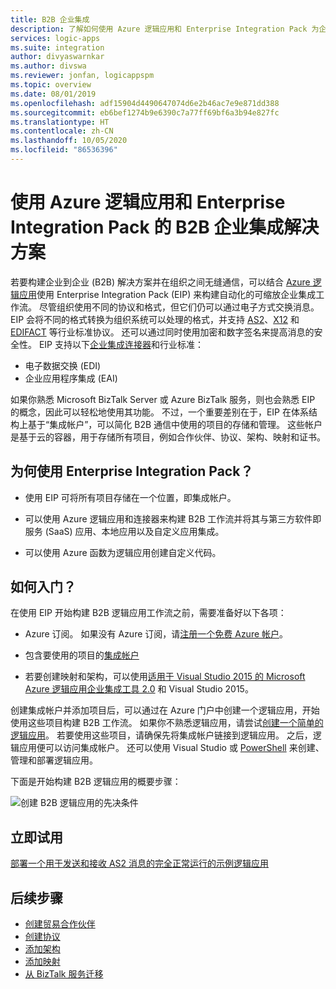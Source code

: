 ```yaml
---
title: B2B 企业集成
description: 了解如何使用 Azure 逻辑应用和 Enterprise Integration Pack 为企业集成构建自动化 B2B 工作流
services: logic-apps
ms.suite: integration
author: divyaswarnkar
ms.author: divswa
ms.reviewer: jonfan, logicappspm
ms.topic: overview
ms.date: 08/01/2019
ms.openlocfilehash: adf15904d4490647074d6e2b46ac7e9e871dd388
ms.sourcegitcommit: eb6bef1274b9e6390c7a77ff69bf6a3b94e827fc
ms.translationtype: HT
ms.contentlocale: zh-CN
ms.lasthandoff: 10/05/2020
ms.locfileid: "86536396"
---
```

# <a name="b2b-enterprise-integration-solutions-with-azure-logic-apps-and-enterprise-integration-pack"></a>使用 Azure 逻辑应用和 Enterprise Integration Pack 的 B2B 企业集成解决方案

若要构建企业到企业 (B2B) 解决方案并在组织之间无缝通信，可以结合 [Azure 逻辑应用](../logic-apps/logic-apps-overview.md)使用 Enterprise Integration Pack (EIP) 来构建自动化的可缩放企业集成工作流。 尽管组织使用不同的协议和格式，但它们仍可以通过电子方式交换消息。 EIP 会将不同的格式转换为组织系统可以处理的格式，并支持 [AS2](../logic-apps/logic-apps-enterprise-integration-as2.md)、[X12](logic-apps-enterprise-integration-x12.md) 和 [EDIFACT](../logic-apps/logic-apps-enterprise-integration-edifact.md) 等行业标准协议。 还可以通过同时使用加密和数字签名来提高消息的安全性。 EIP 支持以下[企业集成连接器](../connectors/apis-list.md#integration-account-connectors)和行业标准：

* 电子数据交换 (EDI)
* 企业应用程序集成 (EAI)

如果你熟悉 Microsoft BizTalk Server 或 Azure BizTalk 服务，则也会熟悉 EIP 的概念，因此可以轻松地使用其功能。 不过，一个重要差别在于，EIP 在体系结构上基于“集成帐户”，可以简化 B2B 通信中使用的项目的存储和管理。 这些帐户是基于云的容器，用于存储所有项目，例如合作伙伴、协议、架构、映射和证书。 

## <a name="why-use-the-enterprise-integration-pack"></a>为何使用 Enterprise Integration Pack？

* 使用 EIP 可将所有项目存储在一个位置，即集成帐户。

* 可以使用 Azure 逻辑应用和连接器来构建 B2B 工作流并将其与第三方软件即服务 (SaaS) 应用、本地应用以及自定义应用集成。

* 可以使用 Azure 函数为逻辑应用创建自定义代码。

## <a name="how-do-i-get-started"></a>如何入门？

在使用 EIP 开始构建 B2B 逻辑应用工作流之前，需要准备好以下各项：

* Azure 订阅。 如果没有 Azure 订阅，请[注册一个免费 Azure 帐户](https://azure.microsoft.com/free/)。

* 包含要使用的项目的[集成帐户](../logic-apps/logic-apps-enterprise-integration-create-integration-account.md)

* 若要创建映射和架构，可以使用[适用于 Visual Studio 2015 的 Microsoft Azure 逻辑应用企业集成工具 2.0](https://aka.ms/vsmapsandschemas) 和 Visual Studio 2015。

创建集成帐户并添加项目后，可以通过在 Azure 门户中创建一个逻辑应用，开始使用这些项目构建 B2B 工作流。 如果你不熟悉逻辑应用，请尝试[创建一个简单的逻辑应用](../logic-apps/quickstart-create-first-logic-app-workflow.md)。 若要使用这些项目，请确保先将集成帐户链接到逻辑应用。 之后，逻辑应用便可以访问集成帐户。 还可以使用 Visual Studio 或 [PowerShell](/powershell/module/az.logicapp) 来创建、管理和部署逻辑应用。

下面是开始构建 B2B 逻辑应用的概要步骤：

![创建 B2B 逻辑应用的先决条件](./media/logic-apps-enterprise-integration-overview/overview.png)  

## <a name="try-now"></a>立即试用

[部署一个用于发送和接收 AS2 消息的完全正常运行的示例逻辑应用](https://github.com/Azure/azure-quickstart-templates/tree/master/201-logic-app-as2-send-receive)

## <a name="next-steps"></a>后续步骤

* [创建贸易合作伙伴](logic-apps-enterprise-integration-partners.md)
* [创建协议](../logic-apps/logic-apps-enterprise-integration-agreements.md)
* [添加架构](logic-apps-enterprise-integration-schemas.md)
* [添加映射](../logic-apps/logic-apps-enterprise-integration-maps.md)
* [从 BizTalk 服务迁移](../logic-apps/logic-apps-move-from-mabs.md)
